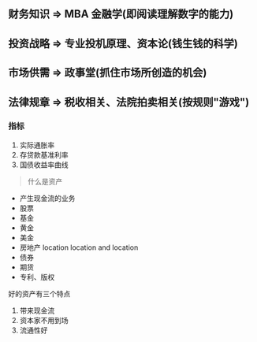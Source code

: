 ## 财务知识 => MBA 金融学(即阅读理解数字的能力)
## 投资战略 => 专业投机原理、资本论(钱生钱的科学)
## 市场供需 => 政事堂(抓住市场所创造的机会)
## 法律规章 => 税收相关、法院拍卖相关(按规则"游戏")

### 指标

1. 实际通胀率
2. 存贷款基准利率
3. 国债收益率曲线

> 什么是资产

+ 产生现金流的业务
+ 股票
+ 基金
+ 黄金
+ 美金
+ 房地产 location location and location
+ 债券
+ 期货
+ 专利、版权

好的资产有三个特点

1. 带来现金流
2. 资本家不用到场
3. 流通性好